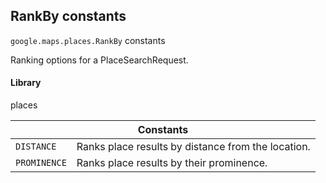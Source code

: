 <h2 id="RankBy"> RankBy constants </h2><p>
<code><span itemprop="path">google.maps.places</span>.<span itemprop="name">RankBy</span></code>
constants
</p><p>Ranking options for a PlaceSearchRequest.</p><h4>Library</h4><p>places</p><div class="devsite-table-wrapper"><table class="constants responsive" summary="RankBy constants">
<thead>
<tr><th colspan="2">Constants</th>
</tr></thead>
<tbody>
<tr id="RankBy.DISTANCE">
<td><code><span>DISTANCE</span></code></td>
<td>Ranks place results by distance from the location.</td>
</tr>
<tr id="RankBy.PROMINENCE">
<td><code><span>PROMINENCE</span></code></td>
<td>Ranks place results by their prominence.</td>
</tr>
</tbody>
</table></div>